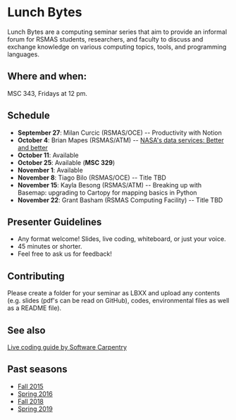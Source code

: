 # Lunch Bytes

Lunch Bytes are a computing seminar series that aim to provide an informal forum for RSMAS students, 
researchers, and faculty to discuss and exchange knowledge on various computing topics, tools, and programming languages.

## Where and when:

MSC 343, Fridays at 12 pm.

## Schedule

* **September 27**: Milan Curcic (RSMAS/OCE) -- Productivity with Notion
* **October 4**: Brian Mapes (RSMAS/ATM) -- [NASA's data services: Better and better](https://github.com/milancurcic/lunch-bytes/tree/master/Fall_2019/LB31)
* **October 11**: Available
* **October 25**: Available (**MSC 329**)
* **November 1**: Available
* **November 8**: Tiago Bilo (RSMAS/OCE) -- Title TBD
* **November 15**: Kayla Besong (RSMAS/ATM) -- Breaking up with Basemap: upgrading to Cartopy for mapping basics in Python
* **November 22**: Grant Basham (RSMAS Computing Facility) -- Title TBD

## Presenter Guidelines

* Any format welcome! Slides, live coding, whiteboard, or just your voice.
* 45 minutes or shorter.
* Feel free to ask us for feedback!

## Contributing

Please create a folder for your seminar as LBXX and upload any contents (e.g. slides (pdf's can be read on GitHub), codes, environmental files as well as a README file).

## See also

[Live coding guide by Software Carpentry](http://swcarpentry.github.io/swc-releases/2017.02/instructor-training/13-live/)

## Past seasons

* [Fall 2015](Fall_2015)
* [Spring 2016](Spring_2016)
* [Fall 2018](Fall_2018)
* [Spring 2019](Spring_2019)
